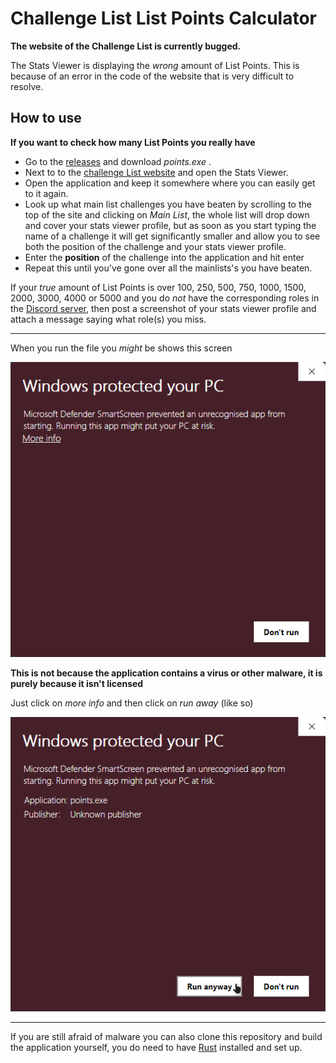 # Challenge List List Points Calculator
**The website of the Challenge List is currently bugged.**

The Stats Viewer is displaying the *wrong* amount of List Points. This is because of an error in the code of the website that is very difficult to resolve. 

## How to use

**If you want to check how many List Points you really have**
- Go to the [releases](https://releases.com) and download *points.exe* .
- Next to to the [challenge List website](https://challengelist.gd) and open the Stats Viewer. 
- Open the application and keep it somewhere where you can easily get to it again.
- Look up what main list challenges you have beaten by scrolling to the top of the site and clicking on *Main List*, the whole list will drop down and cover your stats viewer profile, but as soon as you start typing the name of a challenge it will get significantly smaller and allow you to see both the position of the challenge and your stats viewer profile. 
- Enter the **position** of the challenge into the application and hit enter
- Repeat this until you've gone over all the mainlists's you have beaten.

If your *true* amount of List Points is over 100, 250, 500, 750, 1000, 1500, 2000, 3000, 4000 or 5000 and you do *not* have the corresponding roles in the [Discord server](https://discord.gg/6348PP35Fq), then post a screenshot of your stats viewer profile and attach a message saying what role(s) you miss.

---
When you run the file you *might* be shows this screen 

![Windows is trying to protect your PC warning pop-up](screenshots/windows_popup.png)

**This is not because the application contains a virus or other malware, it is purely because it isn't licensed**

Just click on *more info* and then click on *run away*
(like so)

![Fix for the Windows is trying to protect your PC warning pop-up](screenshots/windows_pupup_fix.png)

---
If you are still afraid of malware you can also clone this repository and build the application yourself, you do need to have [Rust](https://www.rust-lang.org/tools/install) installed and set up.
